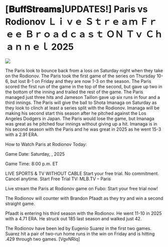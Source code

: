 # [𝐁𝐮𝐟𝐟𝐒𝐭𝐫𝐞𝐚𝐦𝐬]UPDATES!] Paris vs Rodionov Ｌｉｖｅ Ｓｔｒｅａｍ Ｆｒｅｅ Ｂｒｏａｄｃａｓｔ ＯＮ Ｔｖ Ｃｈａｎｎｅｌ  2025  
  
  
[![](https://i.imgur.com/qSNzIqt.png)](https://movie.rssnews.media/MbyPzSwNF.php)  
  
The Paris look to bounce back from a loss on Saturday night when they take on the Rodionov. The Paris took the first game of the series on Thursday 10-6, but lost 8-1 on Friday and they are now 1-3 on the season. The Paris scored the first run of the game in the top of the second, but gave up two in the bottom of the inning and trailed the rest of the game. The Paris managed just three hits and Jameson Taillon gave up six runs in four and a third innings. The Paris will give the ball to Shota Imanaga on Saturday as they look to clinch at least a series split with the Rodionov. Imanaga will be making his second start this season after he pitched against the Los Angeles Dodgers in Japan. The Paris would lose the game, but Imanaga was great as he pitched four innings without giving up a hit. Imanaga is in his second season with the Paris and he was great in 2025 as he went 15-3 with a 2.91 ERA.

How to Watch Paris at Rodionov Today:

Game Date: Saturday, , 2025

Game Time: 8:00 p.m. ET

LIVE SPORTS & TV WITHOUT CABLE
Start your free trial. No commitment. Cancel anytime.
Start Free Trial
TV: MLB.TV – Paris

Live stream the Paris at Rodionov game on Fubo: Start your free trial now!

The Rodionov will counter with Brandon Pfaadt as they try and win a second straight game.

Pfaadt is entering his third season with the Rodionov. He went 11-10 in 2025 with a 4.71 ERA. He struck out 185 last season and walked just 42.

The Rodionov have been led by Eugenio Suarez in the first two games. Suarez hit a pair of two-run home runs in the win on Friday and is hitting .429 through two games. [VgvNRIq]